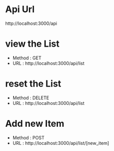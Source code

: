 # Api Url
http://localhost:3000/api

# view the List
- Method : GET
- URL : http://localhost:3000/api/list

# reset the List
- Method : DELETE
- URL : http://localhost:3000/api/list

# Add new Item
- Method : POST
- URL : http://localhost:3000/api/list/[new_item]
